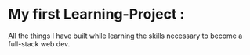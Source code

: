 # My first Learning-Project : 
All the things I have built while learning the skills necessary to become a full-stack web dev. 
